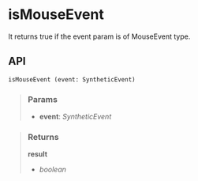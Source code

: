 # isMouseEvent
It returns true if the event param is of MouseEvent type.

## API

```tsx
isMouseEvent (event: SyntheticEvent) 
```

> ### Params
>
> - __event__: _SyntheticEvent_
>

> ### Returns
>
> __result__
> - _boolean_  
>